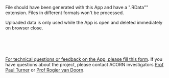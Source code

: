 File should have been generated with this App and have a ".RData"" extension. Files in different formats won't be processed.

Uploaded data is only used while the App is open and deleted immediately on browser close.

<br/><br/><br/><br/>
<a href="https://docs.google.com/forms/d/e/1FAIpQLSelgGp108m6twv3ihtM3kkf-wWiyKmgulftvql5VbS5qlVMEw/viewform?usp=sf_link" target="_blank">For technical questions or feedback on the App, please fill this form</a>. If you have questions about the project, please contact ACORN investigators [Prof Paul Turner](mailto:Pault@tropmedres.ac) or [Prof Rogier van Doorn](mailto:rvandoorn@oucru.org).